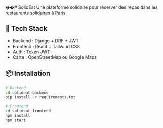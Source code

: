 ��#   S o l i d E a t 
 
Une plateforme solidaire pour réserver des repas dans les restaurants solidaires à Paris.

## 🔧 Tech Stack

- Backend : Django + DRF + JWT
- Frontend : React + Tailwind CSS
- Auth : Token JWT
- Carte : OpenStreetMap ou Google Maps

## 📦 Installation

```bash
# Backend
cd solideat-backend
pip install -r requirements.txt

# Frontend
cd solideat-frontend
npm install
npm start
